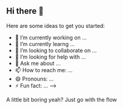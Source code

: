 ## Hi there 👋

Here are some ideas to get you started:

- 🔭 I’m currently working on ...
- 🌱 I’m currently learng ...
- 👯 I’m looking to collaborate on ...
- 🤔 I’m looking for help with ...
- 💬 Ask me about ...
- 📫 How to reach me: ...
- 😄 Pronouns: ...
- ⚡ Fun fact: ...
-->

A little bit boring yeah? Just go with the flow

